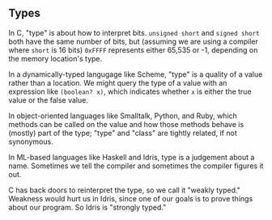 ## Types

<!-- Idea -
  1. Clear up lingering ideas of "type";
  2. Introduce type as a judgement system (?) and explain type-checking,
  canonical values, and non-canonical expressions.
-->

In C, "type" is about how to interpret bits.  `unsigned short` and
`signed short` both have the same number of bits, but (assuming we are using
a compiler where `short` is 16 bits) `0xFFFF` represents either 65,535 or -1,
depending on the memory location's type.

<!-- ^^ not quite a "memory location", nor a "name" or a "variable"... what
  is it?

-->

In a dynamically-typed langugage like Scheme, "type" is a quality of a value
rather than a location.  We might query the type of a value with an expression
like `(boolean? x)`, which indicates whether `x` is either the true value or
the false value.

In object-oriented languages like Smalltalk, Python, and Ruby, which methods
can be called on the value and how those methods behave is (mostly) part of
the type; "type" and "class" are tightly related, if not synonymous.

In ML-based languages like Haskell and Idris, type is a judgement about a
name.  Sometimes we tell the compiler and sometimes the compiler figures it
out.

<!-- yadda yadda want it to mean something? -->

C has back doors to reinterpret the type, so we call it "weakly typed."
Weakness would hurt us in Idris, since one of our goals is to prove things
about our program.  So Idris is "strongly typed."

<!-- Idris has a back door... mention here? -->
